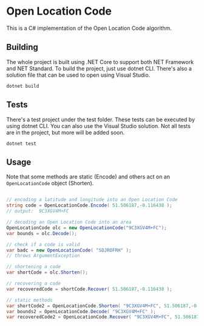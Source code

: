 # Open Location Code

This is a C# implementation of the Open Location Code algorithm.

## Building

The whole project is built using .NET Core to support both NET Framework and NET Standard. To build the project, just use dotnet CLI.
There's also a solution file that can be used to open using Visual Studio.

```
dotnet build
```

## Tests

There's a test project under the test folder. These tests can be executed by using dotnet CLI. You can also use the Visual Studio solution.
Not all tests are in the project, but more will be added soon.

```
dotnet test
```

## Usage

Note that some methods are static (Encode) and others act on an `OpenLocationCode` object (Shorten).

```csharp

// encoding a latitude and longitude into an Open Location Code
string code = OpenLocationCode.Encode( 51.506187,-0.116438 );
// output:  9C3XGV4M+FC

// decoding an Open Location Code into an area
OpenLocationCode olc = new OpenLocationCode("9C3XGV4M+FC");
var bounds = olc.Decode();

// check if a code is valid
var badc = new OpenLocationCode( "SDJROFRH" );
// throws ArgumentException

// shortening a code
var shortCode = olc.Shorten();

// recovering a code
var recoveredCode = shortCode.Recover( 51.506187,-0.116438 );

// static methods
var shortCode2 = OpenLocationCode.Shorten( "9C3XGV4M+FC", 51.506187,-0.116438 );
var bounds2 = OpenLocationCode.Decode( "9C3XGV4M+FC" );
var recoveredCode2 = OpenLocationCode.Recover( "9C3XGV4M+FC", 51.506187,-0.116438 );
```
